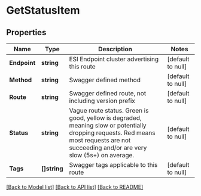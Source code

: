 # GetStatusItem

## Properties
Name | Type | Description | Notes
------------ | ------------- | ------------- | -------------
**Endpoint** | **string** | ESI Endpoint cluster advertising this route | [default to null]
**Method** | **string** | Swagger defined method | [default to null]
**Route** | **string** | Swagger defined route, not including version prefix | [default to null]
**Status** | **string** | Vague route status. Green is good, yellow is degraded, meaning slow or potentially dropping requests. Red means most requests are not succeeding and/or are very slow (5s+) on average. | [default to null]
**Tags** | **[]string** | Swagger tags applicable to this route | [default to null]

[[Back to Model list]](../README.md#documentation-for-models) [[Back to API list]](../README.md#documentation-for-api-endpoints) [[Back to README]](../README.md)

